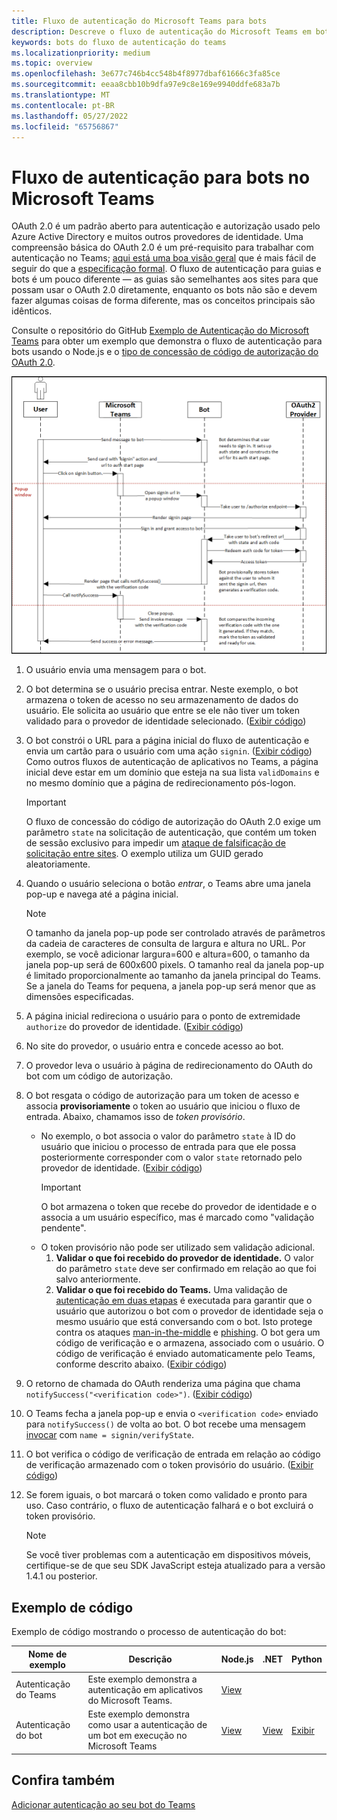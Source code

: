 ```yaml
---
title: Fluxo de autenticação do Microsoft Teams para bots
description: Descreve o fluxo de autenticação do Microsoft Teams em bots com exemplos de Código.
keywords: bots do fluxo de autenticação do teams
ms.localizationpriority: medium
ms.topic: overview
ms.openlocfilehash: 3e677c746b4cc548b4f8977dbaf61666c3fa85ce
ms.sourcegitcommit: eeaa8cbb10b9dfa97e9c8e169e9940ddfe683a7b
ms.translationtype: MT
ms.contentlocale: pt-BR
ms.lasthandoff: 05/27/2022
ms.locfileid: "65756867"
---
```

# <a name="authentication-flow-for-bots-in-microsoft-teams"></a>Fluxo de autenticação para bots no Microsoft Teams

OAuth 2.0 é um padrão aberto para autenticação e autorização usado pelo Azure Active Directory e muitos outros provedores de identidade. Uma compreensão básica do OAuth 2.0 é um pré-requisito para trabalhar com autenticação no Teams; [aqui está uma boa visão geral](https://aaronparecki.com/oauth-2-simplified/) que é mais fácil de seguir do que a [especificação formal](https://oauth.net/2/). O fluxo de autenticação para guias e bots é um pouco diferente — as guias são semelhantes aos sites para que possam usar o OAuth 2.0 diretamente, enquanto os bots não são e devem fazer algumas coisas de forma diferente, mas os conceitos principais são idênticos.

Consulte o repositório do GitHub [Exemplo de Autenticação do Microsoft Teams](https://github.com/OfficeDev/Microsoft-Teams-Samples/tree/main/samples/app-auth/nodejs) para obter um exemplo que demonstra o fluxo de autenticação para bots usando o Node.js e o [tipo de concessão de código de autorização do OAuth 2.0](https://oauth.net/2/grant-types/authorization-code/).

![Diagrama da sequência de autenticação do bot](../../../assets/images/authentication/bot_auth_sequence_diagram.png)

1. O usuário envia uma mensagem para o bot.
2. O bot determina se o usuário precisa entrar.
   Neste exemplo, o bot armazena o token de acesso no seu armazenamento de dados do usuário. Ele solicita ao usuário que entre se ele não tiver um token validado para o provedor de identidade selecionado. ([Exibir código](https://github.com/OfficeDev/microsoft-teams-sample-auth-node/blob/469952a26d618dbf884a3be53c7d921cc580b1e2/src/utils/AuthenticationUtils.ts#L58-L76))
3. O bot constrói o URL para a página inicial do fluxo de autenticação e envia um cartão para o usuário com uma ação `signin`. ([Exibir código](https://github.com/OfficeDev/microsoft-teams-sample-auth-node/blob/469952a26d618dbf884a3be53c7d921cc580b1e2/src/dialogs/BaseIdentityDialog.ts#L160-L190))</br>
    Como outros fluxos de autenticação de aplicativos no Teams, a página inicial deve estar em um domínio que esteja na sua lista `validDomains` e no mesmo domínio que a página de redirecionamento pós-logon.
    > [!IMPORTANT]
    > O fluxo de concessão do código de autorização do OAuth 2.0 exige um parâmetro `state` na solicitação de autenticação, que contém um token de sessão exclusivo para impedir um [ataque de falsificação de solicitação entre sites](https://en.wikipedia.org/wiki/Cross-site_request_forgery). O exemplo utiliza um GUID gerado aleatoriamente.
4. Quando o usuário seleciona o botão *entrar*, o Teams abre uma janela pop-up e navega até a página inicial.
   > [!NOTE]
   > O tamanho da janela pop-up pode ser controlado através de parâmetros da cadeia de caracteres de consulta de largura e altura no URL. Por exemplo, se você adicionar largura=600 e altura=600, o tamanho da janela pop-up será de 600x600 pixels. O tamanho real da janela pop-up é limitado proporcionalmente ao tamanho da janela principal do Teams. Se a janela do Teams for pequena, a janela pop-up será menor que as dimensões especificadas.

5. A página inicial redireciona o usuário para o ponto de extremidade `authorize` do provedor de identidade. ([Exibir código](https://github.com/OfficeDev/microsoft-teams-sample-auth-node/blob/469952a26d618dbf884a3be53c7d921cc580b1e2/public/html/auth-start.html#L51-L56))
6. No site do provedor, o usuário entra e concede acesso ao bot.
7. O provedor leva o usuário à página de redirecionamento do OAuth do bot com um código de autorização.
8. O bot resgata o código de autorização para um token de acesso e associa **provisoriamente** o token ao usuário que iniciou o fluxo de entrada. Abaixo, chamamos isso de *token provisório*.
    * No exemplo, o bot associa o valor do parâmetro `state` à ID do usuário que iniciou o processo de entrada para que ele possa posteriormente corresponder com o valor `state` retornado pelo provedor de identidade. ([Exibir código](https://github.com/OfficeDev/microsoft-teams-sample-auth-node/blob/469952a26d618dbf884a3be53c7d921cc580b1e2/src/AuthBot.ts#L70-L99))
      > [!IMPORTANT]
      > O bot armazena o token que recebe do provedor de identidade e o associa a um usuário específico, mas é marcado como "validação pendente".
    * O token provisório não pode ser utilizado sem validação adicional.
      1. **Validar o que foi recebido do provedor de identidade.** O valor do parâmetro `state` deve ser confirmado em relação ao que foi salvo anteriormente.
      1. **Validar o que foi recebido do Teams.** Uma validação de [autenticação em duas etapas](https://en.wikipedia.org/wiki/Man-in-the-middle_attack) é executada para garantir que o usuário que autorizou o bot com o provedor de identidade seja o mesmo usuário que está conversando com o bot. Isto protege contra os ataques [man-in-the-middle](https://en.wikipedia.org/wiki/Man-in-the-middle_attack) e [phishing](https://en.wikipedia.org/wiki/Phishing). O bot gera um código de verificação e o armazena, associado com o usuário. O código de verificação é enviado automaticamente pelo Teams, conforme descrito abaixo. ([Exibir código](https://github.com/OfficeDev/microsoft-teams-sample-auth-node/blob/469952a26d618dbf884a3be53c7d921cc580b1e2/src/AuthBot.ts#L100-L113))
9. O retorno de chamada do OAuth renderiza uma página que chama `notifySuccess("<verification code>")`. ([Exibir código](https://github.com/OfficeDev/microsoft-teams-sample-auth-node/blob/master/src/views/oauth-callback-success.hbs))
10. O Teams fecha a janela pop-up e envia o `<verification code>` enviado para `notifySuccess()` de volta ao bot. O bot recebe uma mensagem [invocar](/bot-framework/dotnet/bot-builder-dotnet-activities#invoke) com `name = signin/verifyState`.
11. O bot verifica o código de verificação de entrada em relação ao código de verificação armazenado com o token provisório do usuário. ([Exibir código](https://github.com/OfficeDev/microsoft-teams-sample-auth-node/blob/469952a26d618dbf884a3be53c7d921cc580b1e2/src/dialogs/BaseIdentityDialog.ts#L127-L140))
12. Se forem iguais, o bot marcará o token como validado e pronto para uso. Caso contrário, o fluxo de autenticação falhará e o bot excluirá o token provisório.

    > [!NOTE]
    > Se você tiver problemas com a autenticação em dispositivos móveis, certifique-se de que seu SDK JavaScript esteja atualizado para a versão 1.4.1 ou posterior.

## <a name="code-sample"></a>Exemplo de código

Exemplo de código mostrando o processo de autenticação do bot:

| **Nome de exemplo** | **Descrição** | **Node.js** | **.NET** | **Python** |
|-----------------|----------------|--------------|----------|-----------|
| Autenticação do Teams | Este exemplo demonstra a autenticação em aplicativos do Microsoft Teams. | [View](https://github.com/OfficeDev/microsoft-teams-sample-auth-node) | | |
| Autenticação do bot | Este exemplo demonstra como usar a autenticação de um bot em execução no Microsoft Teams | [View](https://github.com/microsoft/BotBuilder-Samples/tree/main/samples/javascript_nodejs/46.teams-auth) | [View](https://github.com/microsoft/BotBuilder-Samples/tree/main/samples/csharp_dotnetcore/46.teams-auth) | [Exibir](https://github.com/microsoft/BotBuilder-Samples/tree/main/samples/python/46.teams-auth)

## <a name="see-also"></a>Confira também

[Adicionar autenticação ao seu bot do Teams](add-authentication.md)
